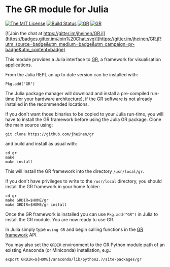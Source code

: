 # The GR module for Julia

[![The MIT License](https://img.shields.io/badge/license-MIT-orange.svg?style=flat-square)](http://opensource.org/licenses/MIT)
[![Build Status](https://travis-ci.org/jheinen/GR.jl.svg?branch=master)](https://travis-ci.org/jheinen/GR.jl)
[![GR](http://pkg.julialang.org/badges/GR_0.4.svg)](http://pkg.julialang.org/?pkg=GR&ver=0.4)
[![GR](http://pkg.julialang.org/badges/GR_0.5.svg)](http://pkg.julialang.org/?pkg=GR&ver=0.5)

[![Join the chat at https://gitter.im/jheinen/GR.jl](https://badges.gitter.im/Join%20Chat.svg)](https://gitter.im/jheinen/GR.jl?utm_source=badge&utm_medium=badge&utm_campaign=pr-badge&utm_content=badge)

This module provides a Julia interface to
[GR](http://gr-framework.org/), a framework for
visualisation applications.

From the Julia REPL an up to date version can be installed with:

    Pkg.add("GR")

The Julia package manager will download and install a pre-compiled
run-time (for your hardware architecture), if the GR software is not
already installed in the recommended locations.

If you don't want those binaries to be copied to your Julia run-time,
you will have to install the GR framework before using the Julia
GR package. Clone the main source using:

    git clone https://github.com/jheinen/gr

and build and install as usual with:

    cd gr
    make
    make install

This will install the GR framework into the directory ``/usr/local/gr``.

If you don't have privileges to write to the ``/usr/local`` directory,
you should install the GR framework in your home folder:

    cd gr
    make GRDIR=$HOME/gr
    make GRDIR=$HOME/gr install

Once the GR framework is installed you can use ``Pkg.add("GR")``
in Julia to install the GR module. You are now ready tu use GR.

In Julia simply type ``using GR`` and begin calling functions
in the [GR framework](http://gr-framework.org/gr.html) API.

You may also set the ``GRDIR`` environment to the GR Python module path
of an existing Anaconda (or Miniconda) installation, e.g.:

    export GRDIR=${HOME}/anaconda/lib/python2.7/site-packages/gr

